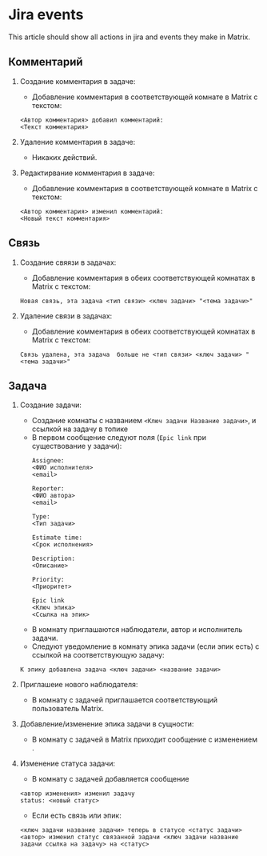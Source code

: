 # Jira events

This article should show all actions in jira and events they make in Matrix.

## Комментарий

1. Создание комментария в задаче:
    * Добавление комментария в соответствующей комнате в Matrix с текстом:
    ```
    <Автор комментария> добавил комментарий:
    <Текст комментария>
    ```

2. Удаление комментария в задаче:
    * Никаких действий.

3. Редактирвание комментария в задаче:
    * Добавление комментария в соответствующей комнате в Matrix с текстом:
    ```
    <Автор комментария> изменил комментарий:
    <Новый текст комментария>
    ```

## Связь

1. Создание свяязи в задачах:
    * Добавление комментария в обеих соответствующей комнатах в Matrix с текстом:
    ```
    Новая связь, эта задача <тип связи> <ключ задачи> "<тема задачи>"
    ```

2. Удаление связи в задачах:
    * Добавление комментария в обеих соответствующей комнатах в Matrix с текстом:
    ```
    Связь удалена, эта задача  больше не <тип связи> <ключ задачи> "<тема задачи>"
    ```

## Задача

1. Создание задачи:
    * Создание комнаты с названием `<Ключ задачи Название задачи>`, и ссылкой на задачу в топике
    * В первом сообщение следуют поля (`Epic link` при существование у задачи):
        ```
        Assignee:
        <ФИО исполнителя>
        <email>

        Reporter:
        <ФИО автора>
        <email>

        Type:
        <Тип задачи>

        Estimate time:
        <Срок исполнения>

        Description:
        <Описание>

        Priority:
        <Приоритет>

        Epic link
        <Ключ эпика>
        <Ссылка на эпик>
        ```
    * В комнату приглашаются наблюдатели, автор и исполнитель задачи.
    * Следуют уведомление в комнату эпика задачи (если эпик есть) c ссылкой на соответствующую задачу:
    ```
    К эпику добавлена задача <ключ задачи> <название задачи>
    ```

2. Приглашеие нового наблюдателя:
    * В комнату с задачей приглашается соответствующий пользователь Matrix.

3. Добавление/изменение эпика задачи в сущности:
    * В комнату с задачей в Matrix приходит сообщение с изменением .

4. Изменение статуса задачи:
    * В комнату с задачей добавляется сообщение
    ```
    <автор изменения> изменил задачу
    status: <новый статус>
    ```
    * Если есть связь или эпик:
    ```
    <ключ задачи название задачи> теперь в статусе <статус задачи>
    <автор> изменил статус связанной задачи <ключ задачи название задачи ссылка на задачу> на <статус>
    ```